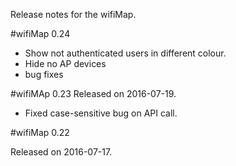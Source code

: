 

Release notes for the wifiMap.

#wifiMap 0.24
- Show not authenticated users in different colour.
- Hide no AP devices
- bug fixes
 
#wifiMAp 0.23
Released on 2016-07-19.
- Fixed case-sensitive bug on API call.

#wifiMap  0.22

Released on 2016-07-17.
